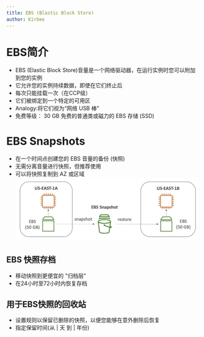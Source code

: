 ```yaml
---
title: EBS (Blastic Block Store)
author: Kirbee
---
```


# EBS简介

- EBS (Elastic Block Store)音量是一个网络驱动器，在运行实例时您可以附加到您的实例
- 它允许您的实例持续数据，即使在它们终止后
- 每次只能挂载一次（在CCP级）
- 它们被绑定到一个特定的可用区
- Analogy:将它们视为“网络 USB 棒”
- 免费等级： 30 GB 免费的普通类或磁力的 EBS 存储 (SSD)

# EBS Snapshots

- 在一个时间点创建您的 EBS 音量的备份 (快照)
- 无需分离音量进行快照，但推荐使用
- 可以将快照复制到 AZ 或区域
  ![EBS Snapshots](./EBS-snapshot.png)

## EBS 快照存档

- 移动快照到更便宜的 "归档层"
- 在24小时至72小时内恢复存档

## 用于EBS快照的回收站

- 设置规则以保留已删除的快照，以便您能够在意外删除后恢复
- 指定保留时间(从 | 天 到 | 年份)
